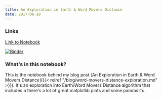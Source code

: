 ```yaml
---
title: An Exploration in Earth & Word Movers Distance
date: 2017-06-18
---
```


### Links

[Link to Notebook](https://github.com/pmbaumgartner/binder-notebooks/blob/master/word-movers-distance-exploration.ipynb)

[![Binder](https://mybinder.org/badge.svg)](https://mybinder.org/v2/gh/pmbaumgartner/binder-notebooks/master)

### What's in this notebook?

This is the notebook behind my blog post [An Exploration in Earth & Word Movers Distance]({{< relref "/blog/word-movers-distance-exploration.md" >}}). It's an exploration into Earth/Word Movers Distance algorithm that includes a there's a lot of great matplotlib plots and some pandas-fu.